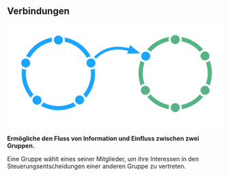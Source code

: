 ## Verbindungen

![right,fit](img/structural-patterns/link.png)

**Ermögliche den Fluss von Information und Einfluss zwischen zwei Gruppen.**

Eine Gruppe wählt eines seiner Mitglieder, um ihre Interessen in den Steuerungsentscheidungen einer anderen Gruppe zu vertreten.